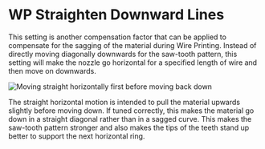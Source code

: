 WP Straighten Downward Lines
====
This setting is another compensation factor that can be applied to compensate for the sagging of the material during Wire Printing. Instead of directly moving diagonally downwards for the saw-tooth pattern, this setting will make the nozzle go horizontal for a specified length of wire and then move on downwards.

![Moving straight horizontally first before moving back down](../images/wireframe_straight_before_down.svg)

The straight horizontal motion is intended to pull the material upwards slightly before moving down. If tuned correctly, this makes the material go down in a straight diagonal rather than in a sagged curve. This makes the saw-tooth pattern stronger and also makes the tips of the teeth stand up better to support the next horizontal ring.